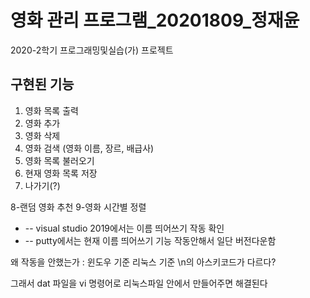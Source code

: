 # 영화 관리 프로그램_20201809_정재윤

2020-2학기 프로그래밍및실습(가) 프로젝트

## 구현된 기능

1. 영화 목록 출력
2. 영화 추가
3. 영화 삭제
4. 영화 검색 (영화 이름, 장르, 배급사)
5. 영화 목록 불러오기
6. 현재 영화 목록 저장
7. 나가기(?)

8-랜덤 영화 추천
9-영화 시간별 정렬

* -- visual studio 2019에서는 이름 띄어쓰기 작동 확인
* -- putty에서는 현재 이름 띄어쓰기 기능 작동안해서 일단 버전다운함

왜 작동을 안했는가 : 윈도우 기준 리눅스 기준 \n의 아스키코드가 다르다?

그래서 dat 파일을 vi 명령어로 리눅스파일 안에서 만들어주면 해결된다
